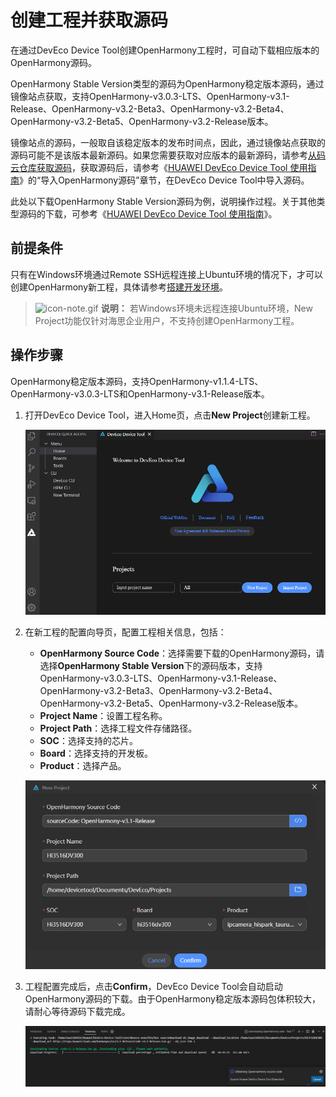 # 创建工程并获取源码


在通过DevEco Device Tool创建OpenHarmony工程时，可自动下载相应版本的OpenHarmony源码。

OpenHarmony Stable Version类型的源码为OpenHarmony稳定版本源码，通过镜像站点获取，支持OpenHarmony-v3.0.3-LTS、OpenHarmony-v3.1-Release、OpenHarmony-v3.2-Beta3、OpenHarmony-v3.2-Beta4、OpenHarmony-v3.2-Beta5、OpenHarmony-v3.2-Release版本。

镜像站点的源码，一般取自该稳定版本的发布时间点，因此，通过镜像站点获取的源码可能不是该版本最新源码。如果您需要获取对应版本的最新源码，请参考[从码云仓库获取源码](../get-code/sourcecode-acquire.md)，获取源码后，请参考《[HUAWEI DevEco Device Tool 使用指南](https://device.harmonyos.com/cn/docs/documentation/guide/service_introduction-0000001050166905)》的“导入OpenHarmony源码”章节，在DevEco Device Tool中导入源码。

此处以下载OpenHarmony Stable Version源码为例，说明操作过程。关于其他类型源码的下载，可参考《[HUAWEI DevEco Device Tool 使用指南](https://device.harmonyos.com/cn/docs/documentation/guide/service_introduction-0000001050166905)》。


## 前提条件

只有在Windows环境通过Remote SSH远程连接上Ubuntu环境的情况下，才可以创建OpenHarmony新工程，具体请参考[搭建开发环境](quickstart-ide-env-win.md)。

> ![icon-note.gif](public_sys-resources/icon-note.gif) **说明：**
> 若Windows环境未远程连接Ubuntu环境，New Project功能仅针对海思企业用户，不支持创建OpenHarmony工程。


## 操作步骤

OpenHarmony稳定版本源码，支持OpenHarmony-v1.1.4-LTS、OpenHarmony-v3.0.3-LTS和OpenHarmony-v3.1-Release版本。

1. 打开DevEco Device Tool，进入Home页，点击**New Project**创建新工程。

   ![zh-cn_image_0000001272258726](figures/zh-cn_image_0000001272258726.png)

2. 在新工程的配置向导页，配置工程相关信息，包括：
   - **OpenHarmony Source Code**：选择需要下载的OpenHarmony源码，请选择**OpenHarmony Stable Version**下的源码版本，支持OpenHarmony-v3.0.3-LTS、OpenHarmony-v3.1-Release、OpenHarmony-v3.2-Beta3、OpenHarmony-v3.2-Beta4、OpenHarmony-v3.2-Beta5、OpenHarmony-v3.2-Release版本。
   - **Project Name**：设置工程名称。
   - **Project Path**：选择工程文件存储路径。
   - **SOC**：选择支持的芯片。
   - **Board**：选择支持的开发板。
   - **Product**：选择产品。

   ![zh-cn_image_0000001338187673](figures/zh-cn_image_0000001338187673.png)

3. 工程配置完成后，点击**Confirm**，DevEco Device Tool会自动启动OpenHarmony源码的下载。由于OpenHarmony稳定版本源码包体积较大，请耐心等待源码下载完成。

   ![zh-cn_image_0000001338536201](figures/zh-cn_image_0000001338536201.png)
